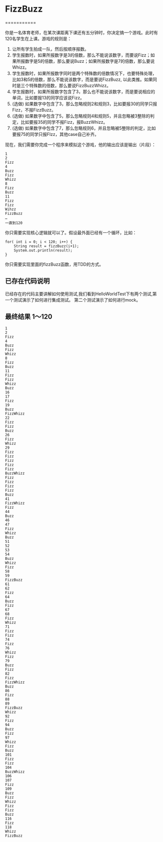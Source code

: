 # FizzBuzz
===========

你是一名体育老师，在某次课距离下课还有五分钟时，你决定搞一个游戏。此时有120名学生在上课。游戏的规则是：

1. 让所有学生拍成一队，然后按顺序报数。
2. 学生报数时，如果所报数字是3的倍数，那么不能说该数字，而要说Fizz；如果所报数字是5的倍数，那么要说Buzz；如果所报数字是7的倍数，那么要说Whizz。
3. 学生报数时，如果所报数字同时是两个特殊数的倍数情况下，也要特殊处理，比如3和5的倍数，那么不能说该数字，而是要说FizzBuzz, 以此类推。如果同时是三个特殊数的倍数，那么要说FizzBuzzWhizz。
4. 学生报数时，如果所报数字包含了3，那么也不能说该数字，而是要说相应的单词，比如要报13的同学应该说Fizz。
5. (选做) 如果数字中包含了3，那么忽略规则2和规则3，比如要报30的同学只报Fizz，不报FizzBuzz。
6. (选做) 如果数字中包含了5，那么忽略规则4和规则5，并且忽略被3整除的判定，比如要报35的同学不报Fizz，报BuzzWhizz。
7. (选做) 如果数字中包含了7，那么忽略规则6，并且忽略被5整除的判定，比如要报75的同学只报FIzz，其他case自己补齐。

现在，我们需要你完成一个程序来模拟这个游戏，他的输出应该是输出（片段）：

```
1
2
Fizz
4
Buzz
Fizz
Whizz
8
Fizz
Buzz
11
Fizz 
Fizz
Wihzz
FizzBuzz
… 
一直到120 
```
你只需要实现核心逻辑就可以了。假设最外面已经有一个循环，比如：
 
```
for( int i = 0; i < 120; i++) {
    String result = fizzBuzz(i+1);
    System.out.println(result);
}
```  

你只需要实现里面的fizzBuzz函数，用TDD的方式。


## 已存在代码说明

已经存在的代码主要讲解如何使用测试,我们看到HelloWorldTest下有两个测试,第一个测试演示了如何进行集成测试。
第二个测试演示了如何进行mock。

## 最终结果 1～120
```
1
2
Fizz
4
Buzz
Fizz
Whizz
8
Fizz
Buzz
11
Fizz
Fizz
Whizz
Buzz
16
17
Fizz
19
Buzz
FizzWhizz
22
Fizz
Fizz
Buzz
26
Fizz
Whizz
29
Fizz
Fizz
Fizz
Fizz
Fizz
BuzzWhizz
Fizz
Fizz
Fizz
Fizz
Buzz
41
FizzWhizz
Fizz
44
Buzz
46
47
Fizz
Whizz
Buzz
51
52
53
54
Buzz
Whizz
Fizz
58
59
FizzBuzz
61
62
Fizz
64
Buzz
Fizz
67
68
Fizz
Whizz
71
Fizz
Fizz
74
Fizz
76
Whizz
Fizz
79
Buzz
Fizz
82
Fizz
FizzWhizz
Buzz
86
Fizz
88
89
FizzBuzz
Whizz
92
Fizz
94
Buzz
Fizz
97
Whizz
Fizz
Buzz
101
Fizz
Fizz
104
BuzzWhizz
106
107
Fizz
109
Buzz
Fizz
Whizz
Fizz
Fizz
Buzz
116
Fizz
118
Whizz
FizzBuzz
```
